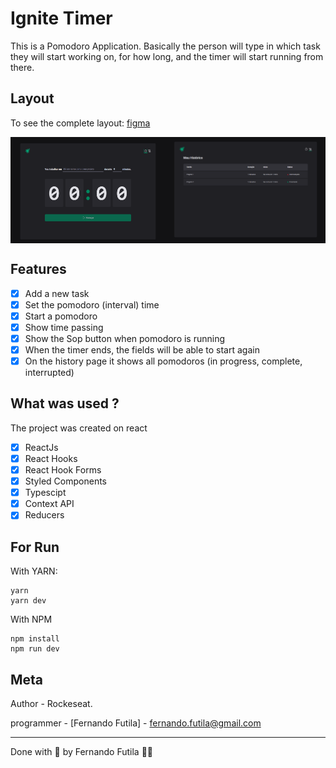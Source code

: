 # Ignite Timer


This is a Pomodoro Application. Basically the person will type in which task they will start working on, for how long, and the timer will start running from there.

## Layout

To see the complete layout: [figma](<https://www.figma.com/file/YqJC33tVzBSwFXxBpez52g/ToDo-List-%E2%80%A2-Desafio-React-(Copy)?type=design&node-id=4130-459&mode=design&t=pdVUT0FejANNKUEQ-0>)

<!-- image -->

<div align="center" style="display:flex">
    <img src="./github/home.png" width="50%" />
    <img src="./github/history.png" width="50%" />
</div>

## Features

 - [x] Add a new task
 - [x] Set the pomodoro (interval) time
 - [x] Start a pomodoro
 - [x] Show time passing
 - [x] Show the Sop button when pomodoro is running
 - [x] When the timer ends, the fields will be able to start again
 - [x] On the history page it shows all pomodoros (in progress, complete, interrupted)

## What was used ?

The project was created on react

- [x] ReactJs
- [x] React Hooks
- [x] React Hook Forms
- [x] Styled Components
- [x] Typescipt
- [x] Context API
- [x] Reducers

## For Run

With YARN:

```
yarn
yarn dev
```

With NPM

```
npm install
npm run dev
```


## Meta

Author - Rockeseat.

programmer - [Fernando Futila] - fernando.futila@gmail.com

---

Done with 💜 by Fernando Futila 👋🏻
